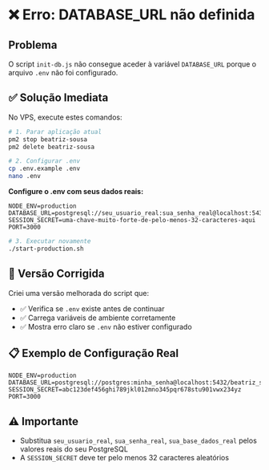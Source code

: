 # ❌ Erro: DATABASE_URL não definida

## Problema
O script `init-db.js` não consegue aceder à variável `DATABASE_URL` porque o arquivo `.env` não foi configurado.

## ✅ Solução Imediata

No VPS, execute estes comandos:

```bash
# 1. Parar aplicação atual
pm2 stop beatriz-sousa
pm2 delete beatriz-sousa

# 2. Configurar .env
cp .env.example .env
nano .env
```

**Configure o .env com seus dados reais:**
```env
NODE_ENV=production
DATABASE_URL=postgresql://seu_usuario_real:sua_senha_real@localhost:5432/sua_base_dados_real
SESSION_SECRET=uma-chave-muito-forte-de-pelo-menos-32-caracteres-aqui
PORT=3000
```

```bash
# 3. Executar novamente
./start-production.sh
```

## 🔧 Versão Corrigida

Criei uma versão melhorada do script que:
- ✅ Verifica se `.env` existe antes de continuar
- ✅ Carrega variáveis de ambiente corretamente
- ✅ Mostra erro claro se `.env` não estiver configurado

## 📋 Exemplo de Configuração Real

```env
NODE_ENV=production
DATABASE_URL=postgresql://postgres:minha_senha@localhost:5432/beatriz_sousa
SESSION_SECRET=abc123def456ghi789jkl012mno345pqr678stu901vwx234yz
PORT=3000
```

## ⚠️ Importante
- Substitua `seu_usuario_real`, `sua_senha_real`, `sua_base_dados_real` pelos valores reais do seu PostgreSQL
- A `SESSION_SECRET` deve ter pelo menos 32 caracteres aleatórios